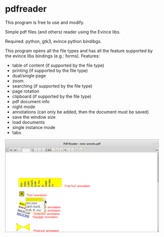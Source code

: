 # pdfreader

This program is free to use and modify.

Simple pdf files (and others) reader using the Evince libs.

Required: python, gtk3, evince python bindibgs.

This program opens all the file types and has all the feature supported by the evince libs bindings (e.g.: forms).
Features:
- table of content (if supported by the file type)
- printing (if supported by the file type)
- dual/single page
- zoom
- searching (if supported by the file type)
- page rotation
- clipboard (if supported by the file type)
- pdf document info
- night mode
- annotations (can only be added, then the document must be saved)
- save the window size
- load documents
- single instance mode
- tabs


![My image](https://github.com/frank038/pdfreader/blob/master/image.png)
